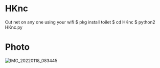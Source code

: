 # HKnc
Cut net on any one using your wifi
$ pkg install toilet
$ cd HKnc
$ python2 HKnc.py
# Photo
![IMG_20220118_083445](https://user-images.githubusercontent.com/57058476/149883839-cb363d75-b110-4326-bb5f-f6033e70fb47.jpg)
